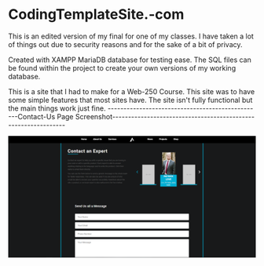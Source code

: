 # CodingTemplateSite.-com
This is an edited version of my final for one of my classes. I have taken a lot of things out due to security reasons and for the sake of a bit of privacy.

Created with XAMPP MariaDB database for testing ease. The SQL files can be found within the project to create your own versions of my working database.

This is a site that I had to make for a Web-250 Course. This site was to have some simple features that most sites have. The site isn't fully functional but the main things work just fine.
-------------------------------------------------Contact-Us Page Screenshot---------------------------------------------------------------

![Contact-Us Page Screenshot](https://github.com/PatrickALove/CodingTemplateSite.-com/blob/master/ContactExpert.png)
